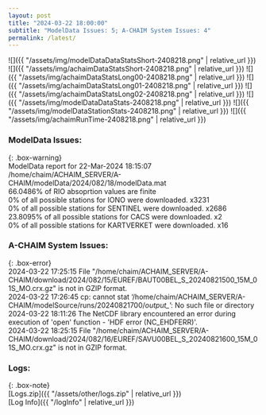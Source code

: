 ```yaml
---
layout: post
title: "2024-03-22 18:00:00"
subtitle: "ModelData Issues: 5; A-CHAIM System Issues: 4"
permalink: /latest/
---
```


![]({{ "/assets/img/modelDataDataStatsShort-2408218.png" | relative_url }})
![]({{ "/assets/img/achaimDataStatsShort-2408218.png" | relative_url }})
![]({{ "/assets/img/achaimDataStatsLong00-2408218.png" | relative_url }})
![]({{ "/assets/img/achaimDataStatsLong01-2408218.png" | relative_url }})
![]({{ "/assets/img/achaimDataStatsLong02-2408218.png" | relative_url }})
![]({{ "/assets/img/modelDataDataStats-2408218.png" | relative_url }})
![]({{ "/assets/img/modelDataStationStats-2408218.png" | relative_url }})
![]({{ "/assets/img/achaimRunTime-2408218.png" | relative_url }})


### ModelData Issues:  
  
{: .box-warning}  
 ModelData report for 22-Mar-2024 18:15:07   
 /home/chaim/ACHAIM_SERVER/A-CHAIM/modelData/2024/082/18/modelData.mat   
 66.0486% of RIO absoprtion values are finite   
 0% of all possible stations for IONO were downloaded. x3231   
 0% of all possible stations for SENTINEL were downloaded. x2686   
 23.8095% of all possible stations for CACS were downloaded. x2   
 0% of all possible stations for KARTVERKET were downloaded. x16   
  
### A-CHAIM System Issues:  
  
{: .box-error}  
2024-03-22 17:25:15 File "/home/chaim/ACHAIM_SERVER/A-CHAIM/download/2024/082/15/EUREF/BAUT00BEL_S_20240821500_15M_01S_MO.crx.gz" is not in GZIP format.  
2024-03-22 17:26:45 cp: cannot stat ‘/home/chaim/ACHAIM_SERVER/A-CHAIM/modelSource/runs/20240821700/*output_*’: No such file or directory  
2024-03-22 18:11:26 The NetCDF library encountered an error during execution of 'open' function - 'HDF error (NC_EHDFERR)'.  
2024-03-22 18:25:15 File "/home/chaim/ACHAIM_SERVER/A-CHAIM/download/2024/082/16/EUREF/SAVU00BEL_S_20240821600_15M_01S_MO.crx.gz" is not in GZIP format.  

### Logs:  
  
{: .box-note}  
[Logs.zip]({{ "/assets/other/logs.zip" | relative_url }})  
[Log Info]({{ "/logInfo" | relative_url }})  
